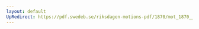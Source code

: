 ```yaml
---
layout: default
UpRedirect: https://pdf.swedeb.se/riksdagen-motions-pdf/1870/mot_1870__ak__00097/mot_1870__ak__00097_001.pdf
---
```

